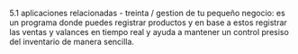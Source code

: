 5.1  aplicaciones relacionadas
     - treinta / gestion de tu pequeño negocio: es un programa donde puedes registrar productos y en base a estos registrar las ventas y valances en tiempo real y ayuda a                                                       mantener un control presiso del inventario de manera sencilla.  
